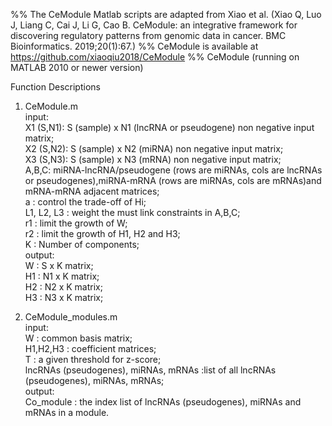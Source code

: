 %% The CeModule Matlab scripts are adapted from Xiao et al. (Xiao Q, Luo J, Liang C, Cai J, Li G, Cao B. CeModule: an integrative framework for discovering regulatory patterns from genomic data in cancer. BMC Bioinformatics. 2019;20(1):67.)
%% CeModule is available at https://github.com/xiaoqiu2018/CeModule
%% CeModule (running on MATLAB 2010 or newer version)

Function Descriptions
1. CeModule.m     
input:     
X1 (S,N1): S (sample) x N1 (lncRNA or pseudogene) non negative input matrix;     
X2 (S,N2): S (sample) x N2 (miRNA) non negative input matrix;     
X3 (S,N3): S (sample) x N3 (mRNA) non negative input matrix;     
A,B,C: miRNA-lncRNA/pseudogene (rows are miRNAs, cols are lncRNAs or pseudogenes),miRNA-mRNA (rows are miRNAs, cols are mRNAs)and mRNA-mRNA adjacent matrices;     
a        : control the trade-off of Hi;     
L1, L2, L3      : weight the must link constraints in A,B,C;     
r1       : limit the growth of W;     
r2       : limit the growth of H1, H2 and H3;     
K        : Number of components;     
output:     
W        : S x K matrix;     
H1       : N1 x K matrix;     
H2       : N2 x K matrix;     
H3       : N3 x K matrix;     

2. CeModule_modules.m     
input:     
W          : common basis matrix;     
H1,H2,H3   : coefficient matrices;     
T          : a given threshold for z-score;     
lncRNAs (pseudogenes), miRNAs, mRNAs        :list of all lncRNAs (pseudogenes), miRNAs, mRNAs;          
output:     
Co_module : the index list of lncRNAs (pseudogenes), miRNAs and mRNAs in a module.    

